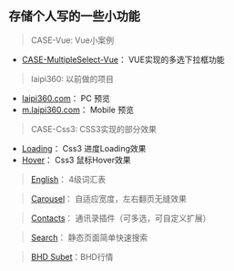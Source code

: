 ## 存储个人写的一些小功能

> CASE-Vue: Vue小案例
  - [CASE-MultipleSelect-Vue](http://www.piszz.com/Example/CASE-Vue/CASE-MultipleSelect-Vue)： VUE实现的多选下拉框功能

> laipi360: 以前做的项目
  - [laipi360.com](http://www.piszz.com/Example/laipi360/laipi360)： PC 预览
  - [m.laipi360.com](http://www.piszz.com/Example/laipi360/m.laipi360)： Mobile 预览

> CASE-Css3: CSS3实现的部分效果
  - [Loading](http://www.piszz.com/Example/CASE-Css3/Loading)： Css3 进度Loading效果
  - [Hover](http://www.piszz.com/Example/CASE-Css3/Hover)： Css3 鼠标Hover效果

> [English](http://www.piszz.com/Example/English)： 4级词汇表

> [Carousel](http://www.piszz.com/Example/Carousel)： 自适应宽度，左右翻页无缝效果

> [Contacts](http://www.piszz.com/Example/Contacts)： 通讯录插件（可多选，可自定义扩展）

> [Search](http://www.piszz.com/Example/Search)： 静态页面简单快速搜索

> [BHD Subet](http://www.piszz.com/Example/BHD%20Subet)：BHD行情
